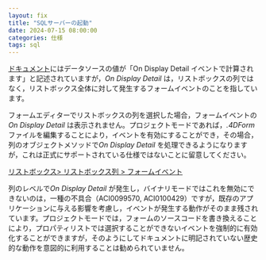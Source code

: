 ```yaml
---
layout: fix
title: "SQLサーバーの起動"
date: 2024-07-15 08:00:00
categories: 仕様
tags: sql
---
```


[ドキュメント](https://doc.4d.com/4Dv20/4D/20.2/List-box-column-specific-properties.300-6750221.ja.html#:~:text=On%20Display%20Detail)にはデータソースの値が「On Display Detail イベントで計算されます」と記述されていますが，*On Display Detail* は，リストボックスの列ではなく，リストボックス全体に対して発生するフォームイベントのことを指しています。

フォームエディターでリストボックスの列を選択した場合，フォームイベントの*On Display Detail* は表示されません。プロジェクトモードであれば，*.4DForm* ファイルを編集することにより，イベントを有効にすることができ，その場合，列のオブジェクトメソッドで*On Display Detail* を処理できるようになりますが，これは正式にサポートされている仕様ではないことに留意してください。

<i class="fa fa-external-link" aria-hidden="true"></i> [リストボックス> リストボックス列 > フォームイベント](https://developer.4d.com/docs/ja/FormObjects/listboxOverview/#フォームイベント-1)

列のレベルで*On Display Detail* が発生し，バイナリモードではこれを無効にできないのは，一種の不具合（ACI0099570, ACI0100429）ですが，既存のアプリケーションに与える影響を考慮し，イベントが発生する動作がそのまま残されています。プロジェクトモードでは，フォームのソースコードを書き換えることにより，プロパティリストでは選択することができないイベントを強制的に有効化することができますが，そのようにしてドキュメントに明記されていない歴史的な動作を意図的に利用することは勧められていません。
